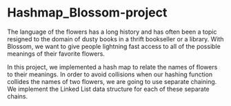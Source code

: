 # Hashmap_Blossom-project
The language of the flowers has a long history and has often been a topic resigned to the domain of dusty books in a thrift bookseller or a library. With Blossom, we want to give people lightning fast access to all of the possible meanings of their favorite flowers.

In this project, we implemented a hash map to relate the names of flowers to their meanings. In order to avoid collisions when our hashing function collides the names of two flowers, we are going to use separate chaining. We implement the Linked List data structure for each of these separate chains.
